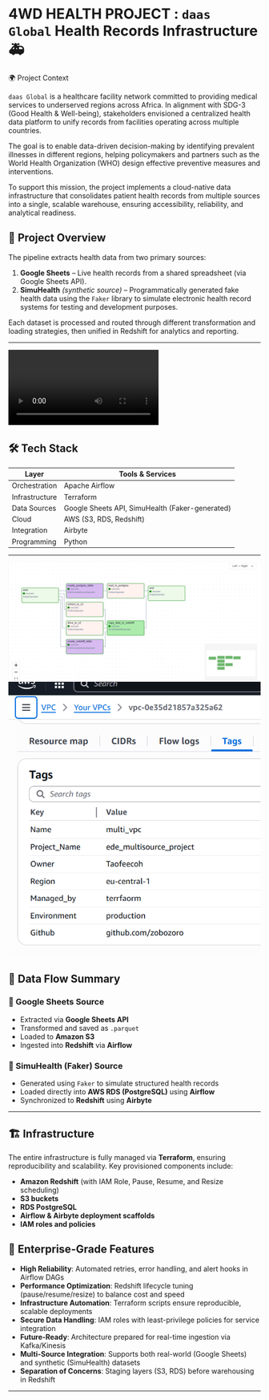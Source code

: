 # 4WD HEALTH PROJECT :  `daas Global` Health Records Infrastructure 🚑
🌍 Project Context

`daas Global` is a healthcare facility network committed to providing medical services to underserved regions across Africa. In alignment with SDG-3 (Good Health & Well-being), stakeholders envisioned a centralized health data platform to unify records from facilities operating across multiple countries.

The goal is to enable data-driven decision-making by identifying prevalent illnesses in different regions, helping policymakers and partners such as the World Health Organization (WHO) design effective preventive measures and interventions.

To support this mission, the project implements a cloud-native data infrastructure that consolidates patient health records from multiple sources into a single, scalable warehouse, ensuring accessibility, reliability, and analytical readiness.

<!-- This project is a robust and scalable **ETL pipeline** for consolidating patient health records from multiple data sources into a centralized data warehouse (Amazon Redshift). It demonstrates data engineering best practices including orchestration with **Apache Airflow**, integration via **Airbyte**, infrastructure provisioning with **Terraform**, and the use of **AWS** cloud services. -->

## 📌 Project Overview

The pipeline extracts health data from two primary sources:
1. **Google Sheets** – Live health records from a shared spreadsheet (via Google Sheets API).
2. **SimuHealth** *(synthetic source)* – Programmatically generated fake health data using the `Faker` library to simulate electronic health record systems for testing and development purposes.

Each dataset is processed and routed through different transformation and loading strategies, then unified in Redshift for analytics and reporting.

---

<video controls src="assets/daas_arch.mp4" title="Title"></video>

## 🛠️ Tech Stack

| Layer | Tools & Services |
|------|------------------|
| Orchestration | Apache Airflow |
| Infrastructure | Terraform |
| Data Sources | Google Sheets API, SimuHealth (Faker-generated) |
| Cloud | AWS (S3, RDS, Redshift) |
| Integration | Airbyte |
| Programming | Python |

---
![alt text](assets/dag1.png)
![vpc](assets/vpc.png)

## 🔄 Data Flow Summary

### 🔹 Google Sheets Source
- Extracted via **Google Sheets API**
- Transformed and saved as `.parquet`
- Loaded to **Amazon S3**
- Ingested into **Redshift** via **Airflow**

### 🔹 SimuHealth (Faker) Source
- Generated using `Faker` to simulate structured health records
- Loaded directly into **AWS RDS (PostgreSQL)** using **Airflow**
- Synchronized to **Redshift** using **Airbyte**

---

## 🏗️ Infrastructure

The entire infrastructure is fully managed via **Terraform**, ensuring reproducibility and scalability. Key provisioned components include:
- **Amazon Redshift** (with IAM Role, Pause, Resume, and Resize scheduling)
- **S3 buckets**
- **RDS PostgreSQL**
- **Airflow & Airbyte deployment scaffolds**
- **IAM roles and policies**

## 🏢 Enterprise-Grade Features

- **High Reliability**: Automated retries, error handling, and alert hooks in Airflow DAGs
- **Performance Optimization**: Redshift lifecycle tuning (pause/resume/resize) to balance cost and speed
- **Infrastructure Automation**: Terraform scripts ensure reproducible, scalable deployments
- **Secure Data Handling**: IAM roles with least-privilege policies for service integration
- **Future-Ready**: Architecture prepared for real-time ingestion via Kafka/Kinesis
- **Multi-Source Integration**: Supports both real-world (Google Sheets) and synthetic (SimuHealth) datasets
- **Separation of Concerns**: Staging layers (S3, RDS) before warehousing in Redshift

<!-- ## 👤 Author
#### Taofeecoh Adesanu
##### Data Engineer | Cloud & Data Infrastructure Enthusiast -->
---